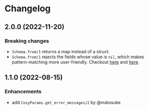 # Changelog

## 2.0.0 (2022-11-20)

### Breaking changes

- `Schema.from/1` returns a map instead of a struct.
- `Schema.from/1` rejects the fields whose value is `nil`, which makes pattern-matching more user-friendly. Checkout [here](https://github.com/cozy-elixir/cozy_params/blob/ed15672501970157782243e7dedf12c9d20c97d7/test/cozy_params_test.exs#L21) and [here](https://github.com/cozy-elixir/cozy_params/blob/ed15672501970157782243e7dedf12c9d20c97d7/test/cozy_params_test.exs#L37).

## 1.1.0 (2022-08-15)

### Enhancements

- add `CozyParams.get_error_messages/2` by @nukosuke
